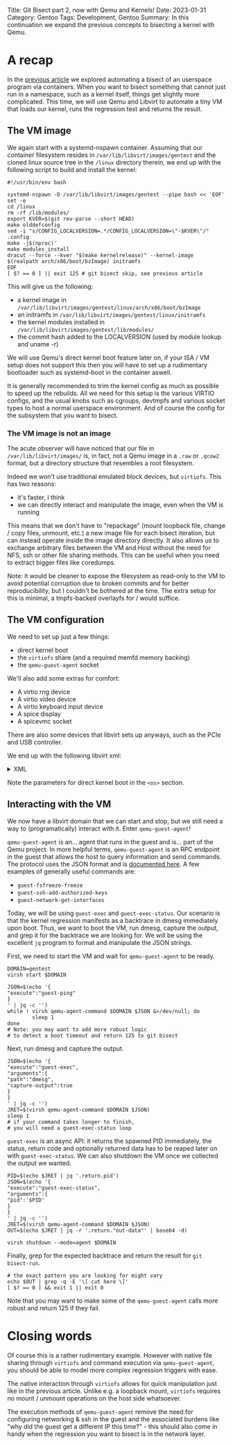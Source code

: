Title: Git Bisect part 2, now with Qemu and Kernels!
Date: 2023-01-31
Category: Gentoo
Tags: Development, Gentoo
Summary: In this continuation we expand the previous concepts to bisecting a kernel with Qemu.

# A recap

In the [previous article](/git-bisect-with-gentoo-and-systemd.html) we explored automating a bisect of an userspace program via containers. When you want to bisect something that cannot just run in a namespace, such as a kernel itself, things get slightly more complicated. This time, we will use Qemu and Libvirt to automate a tiny VM that loads our kernel, runs the regression test and returns the result.

## The VM image

We again start with a systemd-nspawn container. Assuming that our container filesystem resides in `/var/lib/libvirt/images/gentest` and the cloned linux source tree in the `/linux` directory therein, we end up with the following script to build and install the kernel:

```
#!/usr/bin/env bash

systemd-nspawn -D /var/lib/libvirt/images/gentest --pipe bash << 'EOF'
set -e
cd /linux
rm -rf /lib/modules/
export KVER=$(git rev-parse --short HEAD)
make olddefconfig
sed -i "s/CONFIG_LOCALVERSION=.*/CONFIG_LOCALVERSION=\"-$KVER\"/" .config
make -j$(nproc)'
make modules_install
dracut --force --kver "$(make kernelrelease)" --kernel-image $(realpath arch/x86/boot/bzImage) initramfs
EOF
[ $? == 0 ] || exit 125 # git bisect skip, see previous article
```

This will give us the following:

- a kernel image in `/var/lib/libvirt/images/gentest/linux/arch/x86/boot/bzImage`
- an initramfs in `/var/lib/libvirt/images/gentest/linux/initramfs`
- the kernel modules installed in `/var/lib/libvirt/images/gentest/lib/modules/`
- the commit hash added to the LOCALVERSION (used by module lookup and uname -r)

We will use Qemu's direct kernel boot feature later on, if your ISA / VM setup does not support this then you will have to set up a rudimentary bootloader such as systemd-boot in the container aswell.

It is generally recommended to trim the kernel config as much as possible to speed up the rebuilds. All we need for this setup is the various VIRTIO configs, and the usual knobs such as cgroups, devtmpfs and various socket types to host a normal userspace environment. And of course the config for the subsystem that you want to bisect.

### The VM image is not an image

The acute observer will have noticed that our file in `/var/lib/libvirt/images/` is, in fact, not a Qemu image in a `.raw` or `.qcow2` format, but a directory structure that resembles a root filesystem.

Indeed we won't use traditional emulated block devices, but `virtiofs`. This has two reasons:

- it's faster, I think
- we can directly interact and manipulate the image, even when the VM is running

This means that we don't have to "repackage" (mount loopback file, change / copy files, unmount, etc.) a new image file for each bisect iteration, but can instead operate inside the image directory directly. It also allows us to exchange arbitrary files between the VM and Host without the need for NFS, ssh or other file sharing methods. This can be useful when you need to extract bigger files like coredumps.

Note: it would be cleaner to expose the filesystem as read-only to the VM to avoid potential corruption due to broken commits and for better reproducibility, but I couldn't be bothered at the time. The extra setup for this is minimal, a tmpfs-backed overlayfs for / would suffice.

## The VM configuration

We need to set up just a few things:

- direct kernel boot
- the `virtiofs` share (and a required memfd memory backing)
- the `qemu-guest-agent` socket

We'll also add some extras for comfort:

- A virtio rng device
- A virtio video device
- A virtio keyboard input device
- A spice display
- A spicevmc socket

There are also some devices that libvirt sets up anyways, such as the PCIe and USB controller.

We end up with the following libvirt xml:

<details>
    <summary>XML</summary>

```
<domain type="kvm">
  <name>gentest</name>
  <uuid>df146158-d71e-4adb-8850-a758ae523f7c</uuid>
  <metadata>
    <libosinfo:libosinfo xmlns:libosinfo="http://libosinfo.org/xmlns/libvirt/domain/1.0">
      <libosinfo:os id="http://gentoo.org/gentoo/rolling"/>
    </libosinfo:libosinfo>
  </metadata>
  <memory unit="KiB">1048576</memory>
  <currentMemory unit="KiB">1048576</currentMemory>
  <memoryBacking>
    <source type="memfd"/>
    <access mode="shared"/>
  </memoryBacking>
  <vcpu placement="static">4</vcpu>
  <os>
    <type arch="x86_64" machine="pc-q35-7.2">hvm</type>
    <kernel>/var/lib/libvirt/images/gentest/linux/arch/x86/boot/bzImage</kernel>
    <initrd>/var/lib/libvirt/images/gentest/linux/initramfs</initrd>
    <cmdline>rootfstype=virtiofs root=root rw</cmdline>
    <boot dev="hd"/>
  </os>
  <features>
    <acpi/>
    <apic/>
    <vmport state="off"/>
  </features>
  <cpu mode="host-passthrough" check="none" migratable="on"/>
  <clock offset="utc">
    <timer name="rtc" tickpolicy="catchup"/>
    <timer name="pit" tickpolicy="delay"/>
    <timer name="hpet" present="no"/>
  </clock>
  <on_poweroff>destroy</on_poweroff>
  <on_reboot>restart</on_reboot>
  <on_crash>destroy</on_crash>
  <pm>
    <suspend-to-mem enabled="no"/>
    <suspend-to-disk enabled="no"/>
  </pm>
  <devices>
    <emulator>/usr/bin/qemu-system-x86_64</emulator>
    <controller type="usb" index="0" model="qemu-xhci" ports="15">
      <address type="pci" domain="0x0000" bus="0x02" slot="0x00" function="0x0"/>
    </controller>
    <controller type="pci" index="0" model="pcie-root"/>
    <controller type="pci" index="1" model="pcie-root-port">
      <model name="pcie-root-port"/>
      <target chassis="1" port="0x10"/>
      <address type="pci" domain="0x0000" bus="0x00" slot="0x02" function="0x0" multifunction="on"/>
    </controller>
    <controller type="pci" index="2" model="pcie-root-port">
      <model name="pcie-root-port"/>
      <target chassis="2" port="0x11"/>
      <address type="pci" domain="0x0000" bus="0x00" slot="0x02" function="0x1"/>
    </controller>
    <controller type="pci" index="3" model="pcie-root-port">
      <model name="pcie-root-port"/>
      <target chassis="3" port="0x12"/>
      <address type="pci" domain="0x0000" bus="0x00" slot="0x02" function="0x2"/>
    </controller>
    <controller type="pci" index="4" model="pcie-root-port">
      <model name="pcie-root-port"/>
      <target chassis="4" port="0x13"/>
      <address type="pci" domain="0x0000" bus="0x00" slot="0x02" function="0x3"/>
    </controller>
    <controller type="pci" index="5" model="pcie-root-port">
      <model name="pcie-root-port"/>
      <target chassis="5" port="0x14"/>
      <address type="pci" domain="0x0000" bus="0x00" slot="0x02" function="0x4"/>
    </controller>
    <controller type="pci" index="6" model="pcie-root-port">
      <model name="pcie-root-port"/>
      <target chassis="6" port="0x15"/>
      <address type="pci" domain="0x0000" bus="0x00" slot="0x02" function="0x5"/>
    </controller>
    <controller type="pci" index="7" model="pcie-root-port">
      <model name="pcie-root-port"/>
      <target chassis="7" port="0x16"/>
      <address type="pci" domain="0x0000" bus="0x00" slot="0x02" function="0x6"/>
    </controller>
    <controller type="pci" index="8" model="pcie-root-port">
      <model name="pcie-root-port"/>
      <target chassis="8" port="0x17"/>
      <address type="pci" domain="0x0000" bus="0x00" slot="0x02" function="0x7"/>
    </controller>
    <controller type="pci" index="9" model="pcie-root-port">
      <model name="pcie-root-port"/>
      <target chassis="9" port="0x18"/>
      <address type="pci" domain="0x0000" bus="0x00" slot="0x03" function="0x0" multifunction="on"/>
    </controller>
    <controller type="pci" index="10" model="pcie-root-port">
      <model name="pcie-root-port"/>
      <target chassis="10" port="0x19"/>
      <address type="pci" domain="0x0000" bus="0x00" slot="0x03" function="0x1"/>
    </controller>
    <controller type="pci" index="11" model="pcie-root-port">
      <model name="pcie-root-port"/>
      <target chassis="11" port="0x1a"/>
      <address type="pci" domain="0x0000" bus="0x00" slot="0x03" function="0x2"/>
    </controller>
    <controller type="pci" index="12" model="pcie-root-port">
      <model name="pcie-root-port"/>
      <target chassis="12" port="0x1b"/>
      <address type="pci" domain="0x0000" bus="0x00" slot="0x03" function="0x3"/>
    </controller>
    <controller type="pci" index="13" model="pcie-root-port">
      <model name="pcie-root-port"/>
      <target chassis="13" port="0x1c"/>
      <address type="pci" domain="0x0000" bus="0x00" slot="0x03" function="0x4"/>
    </controller>
    <controller type="pci" index="14" model="pcie-root-port">
      <model name="pcie-root-port"/>
      <target chassis="14" port="0x1d"/>
      <address type="pci" domain="0x0000" bus="0x00" slot="0x03" function="0x5"/>
    </controller>
    <controller type="virtio-serial" index="0">
      <address type="pci" domain="0x0000" bus="0x03" slot="0x00" function="0x0"/>
    </controller>
    <controller type="sata" index="0">
      <address type="pci" domain="0x0000" bus="0x00" slot="0x1f" function="0x2"/>
    </controller>
    <filesystem type="mount" accessmode="passthrough">
      <driver type="virtiofs"/>
      <source dir="/var/lib/libvirt/images/gentest"/>
      <target dir="root"/>
      <address type="pci" domain="0x0000" bus="0x01" slot="0x00" function="0x0"/>
    </filesystem>
    <channel type="unix">
      <target type="virtio" name="org.qemu.guest_agent.0"/>
      <address type="virtio-serial" controller="0" bus="0" port="1"/>
    </channel>
    <channel type="spicevmc">
      <target type="virtio" name="com.redhat.spice.0"/>
      <address type="virtio-serial" controller="0" bus="0" port="2"/>
    </channel>
    <input type="keyboard" bus="virtio">
      <address type="pci" domain="0x0000" bus="0x06" slot="0x00" function="0x0"/>
    </input>
    <input type="mouse" bus="ps2"/>
    <input type="keyboard" bus="ps2"/>
    <graphics type="spice" autoport="yes">
      <listen type="address"/>
      <image compression="off"/>
    </graphics>
    <audio id="1" type="spice"/>
    <video>
      <model type="virtio" heads="1" primary="yes"/>
      <address type="pci" domain="0x0000" bus="0x00" slot="0x01" function="0x0"/>
    </video>
    <memballoon model="virtio">
      <address type="pci" domain="0x0000" bus="0x04" slot="0x00" function="0x0"/>
    </memballoon>
    <rng model="virtio">
      <backend model="random">/dev/urandom</backend>
      <address type="pci" domain="0x0000" bus="0x05" slot="0x00" function="0x0"/>
    </rng>
  </devices>
</domain>
```

</details>

Note the parameters for direct kernel boot in the `<os>` section.

## Interacting with the VM

We now have a libvirt domain that we can start and stop, but we still need a way to (programatically) interact with it. Enter `qemu-guest-agent`!

`qemu-guest-agent` is an... agent that runs in the guest and is... part of the Qemu project. In more helpful terms, `qemu-guest-agent` is an RPC endpoint in the guest that allows the host to query information and send commands. The protocol uses the JSON format and is [documented here](https://qemu.readthedocs.io/en/latest/interop/qemu-ga-ref.html). A few examples of generally useful commands are:

- `guest-fsfreeze-freeze`
- `guest-ssh-add-authorized-keys`
- `guest-network-get-interfaces`

Today, we will be using `guest-exec` and `guest-exec-status`. Our scenario is that the kernel regression manifests as a backtrace in dmesg immediately upon boot. Thus, we want to boot the VM, run dmesg, capture the output, and grep it for the backtrace we are looking for. We will be using the excellent `jq` program to format and manipulate the JSON strings.

First, we need to start the VM and wait for `qemu-guest-agent` to be ready.

```
DOMAIN=gentest
virsh start $DOMAIN

JSON=$(echo '{
"execute":"guest-ping"
}
' | jq -c '')
while ! virsh qemu-agent-command $DOMAIN $JSON &>/dev/null; do
        sleep 1
done
# Note: you may want to add more robust logic
# to detect a boot timeout and return 125 to git bisect
```

Next, run dmesg and capture the output.

```
JSON=$(echo '{
"execute":"guest-exec",
"arguments":{
"path":"dmesg",
"capture-output":true
}
}
' | jq -c '')
JRET=$(virsh qemu-agent-command $DOMAIN $JSON)
sleep 1
# if your command takes longer to finish,
# you will need a guest-exec-status loop
```

`guest-exec` is an async API: it returns the spawned PID immediately, the status, return code and optionally returned data has to be reaped later on with `guest-exec-status`. We can also shutdown the VM once we collected the output we wanted.

```
PID=$(echo $JRET | jq '.return.pid')
JSON=$(echo '{
"execute":"guest-exec-status",
"arguments":{
"pid":'$PID'
}
}
' | jq -c '')
JRET=$(virsh qemu-agent-command $DOMAIN $JSON)
OUT=$(echo $JRET | jq -r '.return."out-data"' | base64 -d)

virsh shutdown --mode=agent $DOMAIN
```

Finally, grep for the expected backtrace and return the result for `git bisect-run`.

```
# the exact pattern you are looking for might vary
echo $OUT | grep -q -E '\[ cut here \]'
[ $? == 0 ] && exit 1 || exit 0
```

Note that you may want to make some of the `qemu-guest-agent` calls more robust and return 125 if they fail.

# Closing words

Of course this is a rather rudimentary example. However with native file sharing through `virtiofs` and command execution via `qemu-guest-agent`, you should be able to model more complex regression triggers with ease.

The native interaction through `virtiofs` allows for quick manipulation just like in the previous article. Unlike e.g. a loopback mount, `virtiofs` requires no mount / unmount operations on the host side whatsoever.

The execution methods of `qemu-guest-agent` remove the need for configuring networking & ssh in the guest and the associated burdens like "why did the guest get a different IP this time?" - this should also come in handy when the regression you want to bisect is in the network layer.